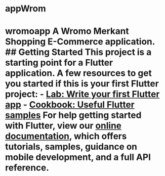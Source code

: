 # appWrom
# wromoapp  A Wromo Merkant Shopping E-Commerce application.  ## Getting Started  This project is a starting point for a Flutter application.  A few resources to get you started if this is your first Flutter project:  - [Lab: Write your first Flutter app](https://flutter.dev/docs/get-started/codelab) - [Cookbook: Useful Flutter samples](https://flutter.dev/docs/cookbook)  For help getting started with Flutter, view our [online documentation](https://flutter.dev/docs), which offers tutorials, samples, guidance on mobile development, and a full API reference.
